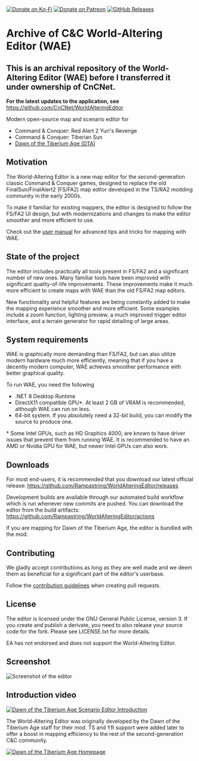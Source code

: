 [![Donate on Ko-Fi](https://img.shields.io/badge/Donate-KoFi-green.svg)](https://ko-fi.com/rampastring)
[![Donate on Patreon](https://img.shields.io/badge/Donate-Patreon-red.svg)](https://www.patreon.com/rampastring)
[![GitHub Releases](https://img.shields.io/github/downloads/Rampastring/WorldAlteringEditor/total.svg)](https://github.com/Rampastring/WorldAlteringEditor/releases)

# Archive of C&C World-Altering Editor (WAE)

## This is an archival repository of the World-Altering Editor (WAE) before I transferred it under ownership of CnCNet.

**For the latest updates to the application, see** https://github.com/CnCNet/WorldAlteringEditor

Modern open-source map and scenario editor for

- Command & Conquer: Red Alert 2 Yuri's Revenge
- Command & Conquer: Tiberian Sun
- [Dawn of the Tiberium Age (DTA)](https://www.moddb.com/mods/the-dawn-of-the-tiberium-age)

## Motivation

The World-Altering Editor is a new map editor for the second-generation classic Command & Conquer games,
designed to replace the old FinalSun/FinalAlert2 (FS/FA2) map editor developed in the TS/RA2 modding community in the early 2000s.

To make it familiar for existing mappers, the editor is designed to follow the FS/FA2 UI design,
but with modernizations and changes to make the editor smoother and more efficient to use.

Check out the [user manual](docs/Manual.md) for advanced tips and tricks for mapping with WAE.

## State of the project

The editor includes practically all tools present in FS/FA2 and a significant number of
new ones. Many familiar tools have been improved with significant quality-of-life improvements.
These improvements make it much more efficient to create maps with WAE than the old FS/FA2 map editors.

New functionality and helpful features are being constantly added to make the mapping experience smoother and more efficient.
Some examples include a zoom function, lighting preview, a much improved trigger editor interface, and a terrain generator for rapid detailing of large areas.

## System requirements

WAE is graphically more demanding than FS/FA2, but can also utilize modern hardware
much more efficiently, meaning that if you have a decently modern computer, WAE achieves smoother
performance with better graphical quality.

To run WAE, you need the following

- .NET 8 Desktop Runtime
- DirectX11 compatible GPU\*. At least 2 GB of VRAM is recommended, although WAE can run on less.
- 64-bit system. If you absolutely need a 32-bit build, you can modify the source to produce one.

\* Some Intel GPUs, such as HD Graphics 4000, are known to have driver issues that prevent them from running WAE. It is recommended to have an AMD or Nvidia GPU for WAE, but newer Intel GPUs can also work.

## Downloads

For most end-users, it is recommended that you download our latest official release: https://github.com/Rampastring/WorldAlteringEditor/releases

Development builds are available through our automated build workflow which is run whenever new commits are pushed. You can download the editor from the build artifacts:
https://github.com/Rampastring/WorldAlteringEditor/actions

If you are mapping for Dawn of the Tiberium Age, the editor is bundled with the mod.

## Contributing

We gladly accept contributions as long as they are well made and we deem them as beneficial for a significant part of the editor's userbase.

Follow the [contribution guidelines](docs/Contributing.md) when creating pull requests.

## License

The editor is licensed under the GNU General Public License, version 3.
If you create and publish a derivate, you need to also release your source code for the fork.
Please see LICENSE.txt for more details.

EA has not endorsed and does not support the World-Altering Editor.

## Screenshot

![Screenshot of the editor](docs/images/mapeditor.jpg "Map Editor Screenshot")

## Introduction video

[![Dawn of the Tiberium Age Scenario Editor Introduction](docs/images/videopreview.jpg)](https://www.youtube.com/watch?v=jIcr3nCqx7M "Dawn of the Tiberium Age Scenario Editor Introduction")

The World-Altering Editor was originally developed by the Dawn of the Tiberium Age staff for their mod. TS and YR support were added later to offer a boost in mapping efficiency to the rest of the second-generation C&C community.

[![Dawn of the Tiberium Age Homepage](docs/images/dtalogo.png)](https://www.moddb.com/mods/the-dawn-of-the-tiberium-age "Dawn of the Tiberium Age Homepage")
